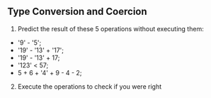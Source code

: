 ## Type Conversion and Coercion

1. Predict the result of these 5 operations without executing them:

- '9' - '5';
- '19' - '13' + '17';
- '19' - '13' + 17;
- '123' < 57;
- 5 + 6 + '4' + 9 - 4 - 2;

2. Execute the operations to check if you were right